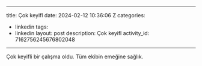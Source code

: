 
---
title: Çok keyifl
date: 2024-02-12 10:36:06 Z
categories:
- linkedin
tags:
- linkedin
layout: post
description: Çok keyifl
activity_id: 7162756245676802048
---
Çok keyifli bir çalışma oldu. Tüm ekibin emeğine sağlık.
